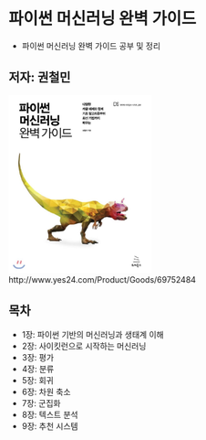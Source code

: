 # 파이썬 머신러닝 완벽 가이드
- 파이썬 머신러닝 완벽 가이드 공부 및 정리

## 저자: 권철민
<img src="img/book_cover.jpg" width="250">
http://www.yes24.com/Product/Goods/69752484

## 목차
  * 1장: 파이썬 기반의 머신러닝과 생태계 이해
  * 2장: 사이킷런으로 시작하는 머신러닝
  * 3장: 평가
  * 4장: 분류
  * 5장: 회귀
  * 6장: 차원 축소
  * 7장: 군집화
  * 8장: 텍스트 분석
  * 9장: 추천 시스템
